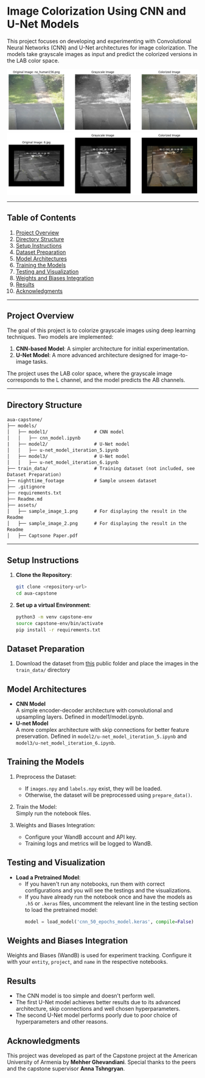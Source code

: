 # Image Colorization Using CNN and U-Net Models

This project focuses on developing and experimenting with Convolutional Neural Networks (CNN) and U-Net architectures for image colorization. The models take grayscale images as input and predict the colorized versions in the LAB color space.

![Sample image 1](./assets/sample_image_1.png)
![Sample image 2](./assets/sample_image_2.png)


---

## Table of Contents
1. [Project Overview](#project-overview)
2. [Directory Structure](#directory-structure)
3. [Setup Instructions](#setup-instructions)
4. [Dataset Preparation](#dataset-preparation)
5. [Model Architectures](#model-architectures)
6. [Training the Models](#training-the-models)
7. [Testing and Visualization](#testing-and-visualization)
8. [Weights and Biases Integration](#weights-and-biases-integration)
9. [Results](#results)
10. [Acknowledgments](#acknowledgments)

---

## Project Overview

The goal of this project is to colorize grayscale images using deep learning techniques. Two models are implemented:
1. **CNN-based Model**: A simpler architecture for initial experimentation.
2. **U-Net Model**: A more advanced architecture designed for image-to-image tasks.

The project uses the LAB color space, where the grayscale image corresponds to the L channel, and the model predicts the AB channels.

---

## Directory Structure
```
aua-capstone/  
├── models/  
│   ├── model1/                 # CNN model
│   │   ├── cnn_model.ipynb
|   ├── model2/                 # U-Net model
│   │   ├── u-net_model_iteration_5.ipynb
│   ├── model3/                 # U-Net model
│   │   ├── u-net_model_iteration_6.ipynb
├── train_data/                 # Training dataset (not included, see Dataset Preparation)
├── nighttime_footage           # Sample unseen dataset
├── .gitignore
├── requirements.txt
├── Readme.md
├── assets/  
│   ├── sample_image_1.png      # For displaying the result in the Readme
│   ├── sample_image_2.png      # For displaying the result in the Readme
│   ├── Captsone Paper.pdf 
```
---

## Setup Instructions

1. **Clone the Repository**:
   ```bash
   git clone <repository-url>
   cd aua-capstone
   ```
2. **Set up a virtual Environment**:
    ```bash
    python3 -m venv capstone-env
    source capstone-env/bin/activate
    pip install -r requirements.txt
   ```
## Dataset Preparation
1. Download the dataset from [this](https://drive.google.com/drive/folders/1jFPg4TktUa9O0cY_mSzJHi8nlQNcZKch?usp=drive_link) public folder and place the images in the `train_data/` directory

## Model Architectures
- **CNN Model**   
A simple encoder-decoder architecture with convolutional and upsampling layers.
Defined in model1/model.ipynb.
- **U-net Model**   
A more complex architecture with skip connections for better feature preservation.
Defined in `model2/u-net_model_iteration_5.ipynb` and `model3/u-net_model_iteration_6.ipynb`.

## Training the Models
1. Preprocess the Dataset:
    - If `images.npy` and `labels.npy` exist, they will be loaded.
    - Otherwise, the dataset will be preprocessed using `prepare_data()`.
2. Train the Model:  
    Simply run the notebook files.

3. Weights and Biases Integration:  
    - Configure your WandB account and API key.
    - Training logs and metrics will be logged to WandB.

## Testing and Visualization
- **Load a Pretrained Model**:  
    - If you haven't run any notebooks, run them with correct configurations and you will see the testings and the visualizations.
    - If you have already run the notebook once and have the models as `.h5` or `.keras` files, uncomment the relevant line in the testing section to load the pretrained model:
        ```python
        model = load_model('cnn_50_epochs_model.keras', compile=False)
        ```

## Weights and Biases Integration
Weights and Biases (WandB) is used for experiment tracking. Configure it with your `entity`, `project`, and `name` in the respective notebooks.

## Results
- The CNN model is too simple and doesn't perform well.
- The first U-Net model achieves better results due to its advanced architecture, skip connections and well chosen hyperparameters.
- The second U-Net model performs poorly due to poor choice of hyperparameters and other reasons.

## Acknowledgments
This project was developed as part of the Capstone project at the American University of Armenia by **Mehher Ghevandiani**. Special thanks to the peers and the capstone supervisor **Anna Tshngryan**.